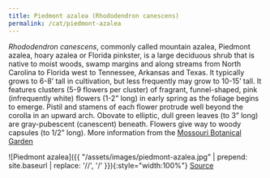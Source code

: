 ```yaml
---
title: Piedmont azalea (Rhododendron canescens)
permalink: /cat/piedmont-azalea
---
```


*Rhododendron canescens*, commonly called mountain azalea, Piedmont azalea, hoary azalea or Florida pinkster, is a large deciduous shrub that is native to moist woods, swamp margins and along streams from North Carolina to Florida west to Tennessee, Arkansas and Texas. It typically grows to 6-8’ tall in cultivation, but less frequently may grow to 10-15’ tall. It features clusters (5-9 flowers per cluster) of fragrant, funnel-shaped, pink (infrequently white) flowers (1-2” long) in early spring as the foliage begins to emerge. Pistil and stamens of each flower protrude well beyond the corolla in an upward arch. Obovate to elliptic, dull green leaves (to 3” long) are gray-pubescent (canescent) beneath. Flowers give way to woody capsules (to 1/2” long).
More information from the [Mossouri Botanical Garden](http://www.missouribotanicalgarden.org/PlantFinder/PlantFinderDetails.aspx?kempercode=c565)

![Piedmont azalea]({{ "/assets/images/piedmont-azalea.jpg" | prepend: site.baseurl | replace: '//', '/' }}){:style="width:100%"}
[Source](https://shadygardens.wordpress.com/category/piedmont-azalea/)
